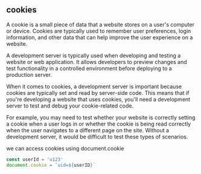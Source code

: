 ## cookies
A cookie is a small piece of data that a website stores on a user's computer or device. Cookies are typically used to remember user preferences, login information, and other data that can help improve the user experience on a website.

A development server is typically used when developing and testing a website or web application. It allows developers to preview changes and test functionality in a controlled environment before deploying to a production server.

When it comes to cookies, a development server is important because cookies are typically set and read by server-side code. This means that if you're developing a website that uses cookies, you'll need a development server to test and debug your cookie-related code.

For example, you may need to test whether your website is correctly setting a cookie when a user logs in or whether the cookie is being read correctly when the user navigates to a different page on the site. Without a development server, it would be difficult to test these types of scenarios.



we can access cookies using
document.cookie
```js
const userId = 'u123'
document.cookie = `uid=${userID}`
```